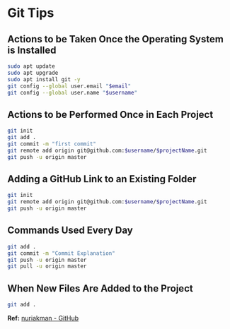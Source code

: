 # Git Tips

## Actions to be Taken Once the Operating System is Installed

```bash
sudo apt update
sudo apt upgrade
sudo apt install git -y
git config --global user.email "$email"
git config --global user.name "$username"
```

## Actions to be Performed Once in Each Project

```bash
git init
git add .
git commit -m "first commit"
git remote add origin git@github.com:$username/$projectName.git
git push -u origin master
```

## Adding a GitHub Link to an Existing Folder

```bash
git init
git remote add origin git@github.com:$username/$projectName.git
git push -u origin master
```

## Commands Used Every Day

```bash
git add .
git commit -m "Commit Explanation"
git push -u origin master
git pull -u origin master
```

## When New Files Are Added to the Project

```bash
git add .
```

**Ref:** [nuriakman - GitHub](https://github.com/nuriakman/PHP-Egitimi/blob/master/konular/komutlar.git.ipuclari.md)
